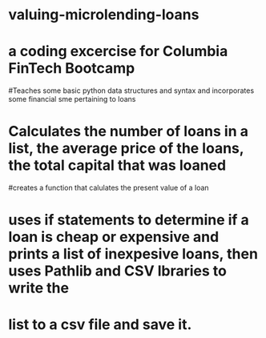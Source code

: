 # valuing-microlending-loans

# a coding excercise for Columbia FinTech Bootcamp
#Teaches some basic python data structures and syntax and incorporates some financial sme pertaining to loans 
# Calculates the number of loans in a list, the average price of the loans, the total capital that was loaned
#creates a function that calulates the present value of a loan 
# uses if statements to determine if a loan is cheap or expensive and prints a list of inexpesive loans, then uses Pathlib and CSV lbraries to write the 
# list to a csv file and save it.
